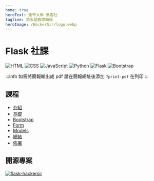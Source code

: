 ```yaml
---
home: true
heroText: 逢甲大學 黑客社
tagline: 第五屆教學簡報
heroImage: /HackerSir/logo.webp
---
```


# Flask 社課

![HTML](https://img.shields.io/badge/-HTML-E34F26?logo=html5&logoColor=white)
![CSS](https://img.shields.io/badge/-CSS-1572B6?logo=css3&logoColor=white)
![JavaScript](https://img.shields.io/badge/-JavaScript-F7DF1E?logo=javascript&logoColor=white)
![Python](https://img.shields.io/badge/Python-3776AB.svg?logo=python&logoColor=white)
![Flask](https://img.shields.io/badge/-Flask-000000?logo=flask&logoColor=white)
![Bootstrap](https://img.shields.io/badge/Bootstrap-7952B3.svg?logo=bootstrap&logoColor=white)

:::info
如需將簡報輸出成 pdf 請在簡報網址後添加 `?print-pdf` 在列印
:::

## 課程

+ [介紹](/HackerSir/Flask/Introduction.md)
+ [基礎](/HackerSir/Flask/Overview.md)
+ [Bootstrap](/HackerSir/Flask/Bootstrap.md)
+ [Form](/HackerSir/Flask/Form.md)
+ [Models](/HackerSir/Flask/Models.md)
+ [總結](/HackerSir/Flask/Conclusion.md)
+ [佈署](/HackerSir/Flask/Deployment.md)

## 開源專案

[![flask-hackersir](https://github-readme-stats.vercel.app/api/pin/?username=D0683497&repo=flask-hackersir&theme=github_dark&show_owner=true)](https://github.com/D0683497/flask-hackersir)
